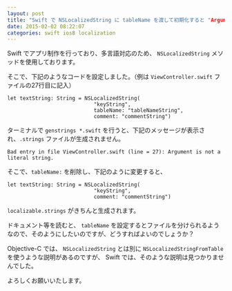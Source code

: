 ```yaml
---
layout: post
title: "Swift で NSLocalizedString に tableName を渡して初期化すると "Argument is not a literal string." エラー"
date: 2015-02-02 08:22:07
categories: swift ios8 localization
---
```

<p>Swift でアプリ制作を行っており、多言語対応のため、 <code>NSLocalizedString</code> メソッドを使用しております。</p>

<p>そこで、下記のようなコードを設定しました。（例は <code>ViewController.swift</code> ファイルの27行目に記入）</p>

<pre><code>let textString: String = NSLocalizedString(
                            "keyString",
                            tableName: "tableNameString",
                            comment: "commentString")
</code></pre>

<p>ターミナルで <code>genstrings *.swift</code> を行うと、下記のメッセージが表示され、<code>.strings</code> ファイルが生成されません。</p>

<pre class="lang-none prettyprint-override"><code>Bad entry in file ViewController.swift (line = 27): Argument is not a literal string.
</code></pre>

<p>そこで、<code>tableName:</code> を削除し、下記のように変更すると、</p>

<pre><code>let textString: String = NSLocalizedString(
                            "keyString",
                            comment: "commentString")
</code></pre>

<p><code>localizable.strings</code> がきちんと生成されます。</p>

<p>ドキュメント等を読むと、 <code>tableName</code> を設定するとファイルを分けられるようなので、そのようにしたいのですが、どうすればよいのでしょうか？</p>

<p>Objective-C では、 <code>NSLocalizedString</code> とは別に <code>NSLocalizedStringFromTable</code> を使うような説明があるのですが、 Swift では、そのような説明は見つかりませんでした。</p>

<p>よろしくお願いいたします。</p>
